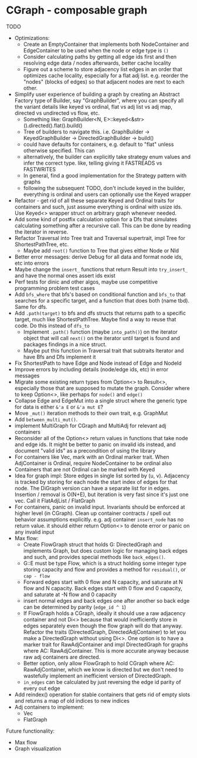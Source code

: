 # CGraph - composable graph

TODO 
 - Optimizations:
    - Create an EmptyContainer that implements both NodeContainer and EdgeContainer to be used when the node or edge type is `()`
    - Consider calculating paths by getting all edge ids first and then resolving edge data / nodes afterwards, better cache locality
    - Figure out a scheme to store adjacency list edges in an order that optimizes cache locality, especially for a flat adj list. e.g. reorder the "nodes" (blocks of edges) so that adjacent nodes are next to each other.
 - Simplify user experience of building a graph by creating an Abstract Factory type of Builder, say "GraphBuilder", where you can specify all the variant details like keyed vs ordinal,
 flat vs adj list vs adj map, directed vs undirected vs flow, etc. 
    - Something like: GraphBuilder<N, E>::keyed<&str>().directed().flat().build()
    - Tree of builders to navigate this. i.e. GraphBuilder -> KeyedGraphBuilder -> DirectedGraphBuilder -> build()
    - could have defaults for containers, e.g. default to "flat" unless otherwise specified. This can
    - alternatively, the builder can explicitly take strategy enum values and infer the correct type. like, telling giving it FASTREADS vs FASTWRITES
    - In general, find a good implementation for the Strategy pattern with graphs
    - following the subsequent TODO, don't include keyed in the builder, everything is ordinal and users can optionally use the Keyed wrapper
 - Refactor - get rid of all these separate Keyed and Ordinal traits for containers and such, just assume everything is ordinal with usize ids. Use Keyed<> wrapper struct on arbitrary graph whenever needed.
 - Add some kind of postfix calculation option for a Dfs that simulates calculating something after a recursive call. This can be done by reading the iterator in reverse.
 - Refactor Traversal into Tree trait and Traversal supertrait, impl Tree for ShortestPathTree, etc.
    - Maybe add `root()` function to Tree that gives either Node or NId
 - Better error messages: derive Debug for all data and format node ids, etc into errors
 - Maybe change the `insert_` functions that return Result into `try_insert_` and have the normal ones assert ids exist
 - Perf tests for dinic and other algos, maybe use competitive programming problem test cases
 - Add `bfs_where` that bfs's based on conditional function and `bfs_to` that searches for a specific target, and a function that does both (name tbd). Same for dfs.
 - Add `.path(target)` to bfs and dfs structs that returns path to a specific target, much like ShortestPathTree. Maybe find a way to reuse that code. Do this instead of `dfs_to`
    - Implement `.path()` function (maybe `into_path()`) on the iterator object that will call `next()` on the iterator until target is found and packages findings in a nice struct.
    - Maybe put this function in Traversal trait that subtraits Iterator and have Bfs and Dfs implement it
 - Fix ShortestPath to have Edge and Node instead of Edge and NodeId
 - Improve errors by including details (node/edge ids, etc) in error messages
 - Migrate some existing return types from Option<> to Result<>, especially those that are supposed to mutate the graph. Consider where to keep Option<>, like perhaps for `node()` and `edge()`
 - Collapse Edge and EdgeMut into a single struct where the generic type for data is either `&'a E` or `&'a mut E`?
 - Move `_mut()` iteration methods to their own trait, e.g. GraphMut
 - Add `between_multi_mut()`.
 - implement MultiGraph for CGraph and MultiAdj for relevant adj containers
 - Reconsider all of the Option<> return values in functions that take node and edge ids. It might be better to panic on invalid ids instead, and document "valid ids" as a precondition of using the library
 - For containers like Vec<Node>, mark with an Ordinal marker trait. When AdjContainer is Ordinal, require NodeContainer to be ordinal also
 - Containers that are not Ordinal can be marked with Keyed
 - Idea for graph impl: Store edges in single list sorted by (u, v). Adjacency is tracked by storing for each node the start index of edges for that node. The DiGraph version can have a separate list for in edges. Insertion / removal is O(N+E), but iteration is very fast since it's just one vec. Call it FlatAdjList / FlatGraph
 - For containers, panic on invalid input. Invariants should be enforced at higher level (in CGraph). Clean up container contracts / spell out behavior assumptions explicitly. e.g. adj container `insert_node` has no return value. it should either return Option<> to denote error or panic on any invalid input
 - Max flow:
    - Create FlowGraph struct that holds G: DirectedGraph and implements Graph, but does custom logic for managing back edges and such, and provides special methods like `back_edges()`.
    - G::E must be type Flow, which is a struct holding some integer type storing capacity and flow and provides a method for `residual()`, or `cap - flow`
	- Forward edges start with 0 flow and N capacity, and saturate at N flow and N capacity. Back edges start with 0 flow and 0 capacity, and saturate at -N flow and 0 capacity
    - insert normal edges and back edges one after another so back edge can be determined by parity (`edge_id ^ 1`)
    - If FlowGraph holds a CGraph, ideally it should use a raw adjacency container and not Di<> because that would inefficiently store in edges separately even though the flow graph will do that anyway. Refactor the traits (DirectedGraph, DirectedAdjContainer) to let you make a DirectedGraph without using Di<>. One option is to have a marker trait for RawAdjContainer and impl DirectedGraph for graphs where AC: RawAdjContainer. This is more accurate anyway because raw adj containers are directed.
    - Better option, only allow FlowGraph to hold CGraph where AC: RawAdjContainer, which we know is directed but we don't need to wastefully implement an inefficient version of DirectedGraph.
    - `in_edges` can be calculated by just reversing the edge id parity of every out edge
 - Add reindex() operation for stable containers that gets rid of empty slots and returns a map of old indices to new indices
 - Adj containers to implement:
    - Vec<Map>
    - FlatGraph

Future functionality:
- Max flow
- Graph visualization
